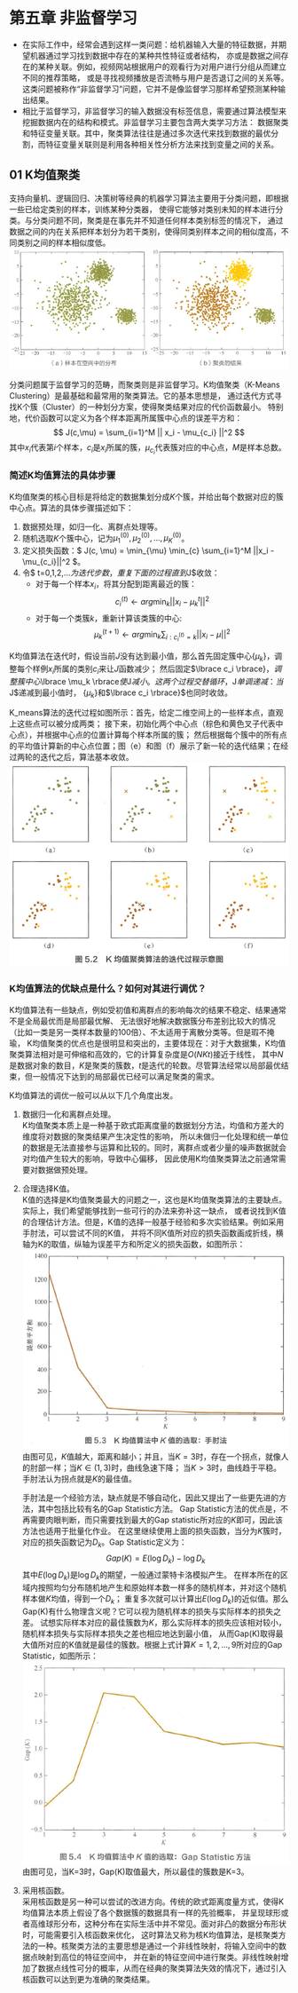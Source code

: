 # 第五章 非监督学习
- 在实际工作中，经常会遇到这样一类问题：给机器输入大量的特征数据，并期望机器通过学习找到数据中存在的某种共性特征或者结构，
亦或是数据之间存在的某种关联。例如，视频网站根据用户的观看行为对用户进行分组从而建立不同的推荐策略，
或是寻找视频播放是否流畅与用户是否退订之间的关系等。这类问题被称作“非监督学习”问题，它并不是像监督学习那样希望预测某种输出结果。
- 相比于监督学习，非监督学习的输入数据没有标签信息，需要通过算法模型来挖掘数据内在的结构和模式。非监督学习主要包含两大类学习方法：
数据聚类和特征变量关联。其中，聚类算法往往是通过多次迭代来找到数据的最优分割，而特征变量关联则是利用各种相关性分析方法来找到变量之间的关系。

## 01 K均值聚类
支持向量机、逻辑回归、决策树等经典的机器学习算法主要用于分类问题，即根据一些已给定类别的样本，训练某种分类器，
使得它能够对类别未知的样本进行分类。与分类问题不同，聚类是在事先并不知道任何样本类别标签的情况下，
通过数据之间的内在关系把样本划分为若干类别，使得同类别样本之间的相似度高，不同类别之间的样本相似度低。<br>
![](https://github.com/pchen12567/picture_store/blob/master/Interview/k_means_01.png?raw=true)

分类问题属于监督学习的范畴，而聚类则是非监督学习。K均值聚类（K-Means Clustering）是最基础和最常用的聚类算法。它的基本思想是，
通过迭代方式寻找K个簇（Cluster）的一种划分方案，使得聚类结果对应的代价函数最小。
特别地，代价函数可以定义为各个样本距离所属簇中心点的误差平方和：
$$ J(c,\mu) = \sum_{i=1}^M || x_i - \mu_{c_i} ||^2 $$
其中$x_i$代表第$i$个样本，$c_i$是$x_i$所属的簇，$\mu_{c_i}$代表簇对应的中心点，$M$是样本总数。

### 简述K均值算法的具体步骤
K均值聚类的核心目标是将给定的数据集划分成$K$个簇，并给出每个数据对应的簇中心点。算法的具体步骤描述如下：
1. 数据预处理，如归一化、离群点处理等。
2. 随机选取$K$个簇中心，记为$\mu_1^{(0)}, \mu_2^{(0)},..., \mu_K^{(0)}$。
3. 定义损失函数：$ J(c, \mu) = \min_{\mu} \min_{c} \sum_{i=1}^M ||x_i - \mu_{c_i}||^2 $。
4. 令$ t=0,1,2,...$为迭代步数，重复下面的过程直到$J$收敛：
    - 对于每一个样本$x_i$，将其分配到距离最近的簇：
    $$ c_i^{(t)} \leftarrow arg \min_{k} ||x_i - \mu_k^{t}||^2 $$
    - 对于每一个类簇$k$，重新计算该类簇的中心:
    $$ \mu_k^{(t+1)} \leftarrow arg \min_{k} \sum_{i:c_i^{(t)} = k} ||x_i - \mu ||^2 $$
    
K均值算法在迭代时，假设当前$J$没有达到最小值，那么首先固定簇中心$\lbrace \mu_k \rbrace$，调整每个样例$x_i$所属的类别$c_i$来让$J$函数减少；
然后固定$\lbrace c_i \rbrace}$，调整簇中心$\lbrace \mu_k \rbrace$使$J$减小。这两个过程交替循环，$J$单调递减：当$J$递减到最小值时，
$\lbrace \mu_k \rbrace$和$\lbrace c_i \rbrace}$也同时收敛。

K_means算法的迭代过程如图所示：首先，给定二维空间上的一些样本点，直观上这些点可以被分成两类；
接下来，初始化两个中心点（棕色和黄色叉子代表中心点），并根据中心点的位置计算每个样本所属的簇；
然后根据每个簇中的所有点的平均值计算新的中心点位置；图（e）和图（f）展示了新一轮的迭代结果；在经过两轮的迭代之后，算法基本收敛。<br>
![](https://github.com/pchen12567/picture_store/blob/master/Interview/k_means_02.png?raw=true)

### K均值算法的优缺点是什么？如何对其进行调优？
K均值算法有一些缺点，例如受初值和离群点的影响每次的结果不稳定、结果通常不是全局最优而是局部最优解、
无法很好地解决数据簇分布差别比较大的情况（比如一类是另一类样本数量的100倍）、不太适用于离散分类等。但是瑕不掩瑜，
K均值聚类的优点也是很明显和突出的，主要体现在：对于大数据集，K均值聚类算法相对是可伸缩和高效的，它的计算复杂度是$O(NKt)$接近于线性，
其中$N$是数据对象的数目，$K$是聚类的簇数，$t$是迭代的轮数。尽管算法经常以局部最优结束，但一般情况下达到的局部最优已经可以满足聚类的需求。

K均值算法的调优一般可以从以下几个角度出发。
1. 数据归一化和离群点处理。<br>
K均值聚类本质上是一种基于欧式距离度量的数据划分方法，均值和方差大的维度将对数据的聚类结果产生决定性的影响，
所以未做归一化处理和统一单位的数据是无法直接参与运算和比较的。同时，离群点或者少量的噪声数据就会对均值产生较大的影响，导致中心偏移，
因此使用K均值聚类算法之前通常需要对数据做预处理。

2. 合理选择K值。<br>
K值的选择是K均值聚类最大的问题之一，这也是K均值聚类算法的主要缺点。实际上，我们希望能够找到一些可行的办法来弥补这一缺点，
或者说找到K值的合理估计方法。但是，K值的选择一般基于经验和多次实验结果。例如采用手肘法，可以尝试不同的K值，
并将不同K值所对应的损失函数画成折线，横轴为K的取值，纵轴为误差平方和所定义的损失函数，如图所示：<br>
![](https://github.com/pchen12567/picture_store/blob/master/Interview/k_means_03.png?raw=true)<br>
由图可见，$K$值越大，距离和越小；并且，当$K=3$时，存在一个拐点，就像人的肘部一样；当$K \in (1,3)$时，曲线急速下降；
当$K>3$时，曲线趋于平稳。手肘法认为拐点就是$K$的最佳值。

    手肘法是一个经验方法，缺点就是不够自动化，因此又提出了一些更先进的方法，其中包括比较有名的Gap Statistic方法。
    Gap Statistic方法的优点是，不再需要肉眼判断，而只需要找到最大的Gap statistic所对应的$K$即可，因此该方法也适用于批量化作业。
    在这里继续使用上面的损失函数，当分为$K$簇时，对应的损失函数记为$D_k$。Gap Statistic定义为：
    $$ Gap(K) = E(\log{D_k}) - \log{D_k} $$
    其中$E(\log{D_k})$是$\log{D_k}$的期望，一般通过蒙特卡洛模拟产生。
    在样本所在的区域内按照均匀分布随机地产生和原始样本数一样多的随机样本，并对这个随机样本做$K$均值，得到一个$D_k$；
    重复多次就可以计算出$E(\log{D_k})$的近似值。那么Gap(K)有什么物理含义呢？它可以视为随机样本的损失与实际样本的损失之差。
    试想实际样本对应的最佳簇数为$K$，那么实际样本的损失应该相对较小，随机样本损失与实际样本损失之差也相应地达到最小值，
    从而Gap(K)取得最大值所对应的K值就是最佳的簇数。根据上式计算$K =1,2,...,9$所对应的Gap Statistic，如图所示：<br>
    ![](https://github.com/pchen12567/picture_store/blob/master/Interview/k_means_04.png?raw=true)<br>
    由图可见，当K=3时，Gap(K)取值最大，所以最佳的簇数是K=3。

3. 采用核函数。<br>
采用核函数是另一种可以尝试的改进方向。传统的欧式距离度量方式，使得K均值算法本质上假设了各个数据簇的数据具有一样的先验概率，
并呈现球形或者高维球形分布，这种分布在实际生活中并不常见。面对非凸的数据分布形状时，可能需要引入核函数来优化，
这时算法又称为核K均值算法，是核聚类方法的一种。核聚类方法的主要思想是通过一个非线性映射，将输入空间中的数据点映射到高位的特征空间中，
并在新的特征空间中进行聚类。非线性映射增加了数据点线性可分的概率，从而在经典的聚类算法失效的情况下，通过引入核函数可以达到更为准确的聚类结果。
